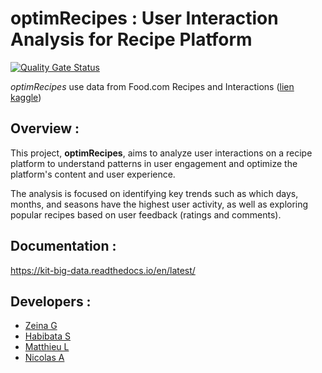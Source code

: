 # optimRecipes : User Interaction Analysis for Recipe Platform

[![Quality Gate Status](https://sonarcloud.io/api/project_badges/measure?project=zeinagebran_KIT-BIG-DATA&metric=alert_status)](https://sonarcloud.io/summary/overall?id=zeinagebran_KIT-BIG-DATA)

_optimRecipes_ use data from Food.com Recipes and Interactions
([lien kaggle](https://www.kaggle.com/datasets/shuyangli94/food-com-recipes-and-user-interactions))

## Overview :

This project, **optimRecipes**, aims to analyze user interactions on a recipe
platform to understand patterns in user engagement and optimize the platform's
content and user experience.

The analysis is focused on identifying key trends such as which days, months,
and seasons have the highest user activity, as well as exploring popular
recipes based on user feedback (ratings and comments).

## Documentation :

https://kit-big-data.readthedocs.io/en/latest/

## Developers :

 - [Zeina G](https://github.com/zeinagebran)
 - [Habibata S](https://github.com/habibatasamake)
 - [Matthieu L](https://github.com/mlarnouhet)
 - [Nicolas A](https://github.com/nicolas-allegre)
